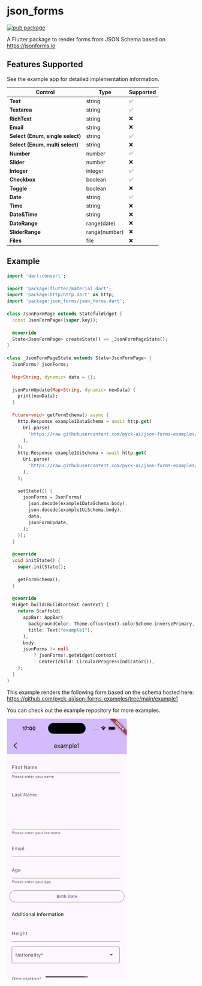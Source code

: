<?code-excerpt path-base="example"?>

# json_forms

[![pub package](https://img.shields.io/pub/v/json_forms_renderer.svg)](https://pub.dev/packages/json_forms_renderer)

A Flutter package to render forms from JSON Schema based on https://jsonforms.io

## Features Supported

See the example app for detailed implementation information.

| **Control**                      | **Type**        | **Supported** |
|----------------------------------|---------------|---------------|
| **Text**                         | string        | ✅             |
| **Textarea**                     | string        | ✅             |
| **RichText**                     | string        | ❌             |
| **Email**                        | string        | ❌             |
| **Select (Enum, single select)** | string        | ✅             |
| **Select (Enum, multi select)**  | string        | ❌             |
| **Number**                       | number        | ✅             |
| **Slider**                       | number        | ❌             |
| **Integer**                      | integer       | ✅             |
| **Checkbox**                     | boolean       | ✅             |
| **Toggle**                       | boolean       | ❌             |
| **Date**                         | string        | ✅             |
| **Time**                         | string        | ❌             |
| **Date&Time**                    | string        | ❌             |
| **DateRange**                    | range(date)   | ❌             |
| **SliderRange**                  | range(number) | ❌             |
| **Files**                        | file          | ❌             |

## Example

<?code-excerpt "lib/basic.dart (basic-example)"?>

```dart
import 'dart:convert';

import 'package:flutter/material.dart';
import 'package:http/http.dart' as http;
import 'package:json_forms/json_forms.dart';

class JsonFormPage extends StatefulWidget {
  const JsonFormPage({super.key});

  @override
  State<JsonFormPage> createState() => _JsonFormPageState();
}

class _JsonFormPageState extends State<JsonFormPage> {
  JsonForms? jsonForms;

  Map<String, dynamic> data = {};

  jsonFormUpdate(Map<String, dynamic> newData) {
    print(newData);
  }

  Future<void> getFormSchema() async {
    http.Response example1DataSchema = await http.get(
      Uri.parse(
        'https://raw.githubusercontent.com/pyck-ai/json-forms-examples/refs/heads/main/example1/dataSchema.json',
      ),
    );
    http.Response example1UiSchema = await http.get(
      Uri.parse(
        'https://raw.githubusercontent.com/pyck-ai/json-forms-examples/refs/heads/main/example1/uiSchema.json',
      ),
    );

    setState(() {
      jsonForms = JsonForms(
        json.decode(example1DataSchema.body),
        json.decode(example1UiSchema.body),
        data,
        jsonFormUpdate,
      );
    });
  }

  @override
  void initState() {
    super.initState();

    getFormSchema();
  }

  @override
  Widget build(BuildContext context) {
    return Scaffold(
      appBar: AppBar(
        backgroundColor: Theme.of(context).colorScheme.inversePrimary,
        title: Text("example1"),
      ),
      body:
      jsonForms != null
          ? jsonForms!.getWidget(context)
          : Center(child: CircularProgressIndicator()),
    );
  }
}

```

This example renders the following form based on the schema hosted here: https://github.com/pyck-ai/json-forms-examples/tree/main/example1

You can check out the example repository for more examples.

<img src="example.png" width="320" alt="Form Example">

